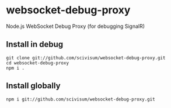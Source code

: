 websocket-debug-proxy
=====================

Node.js WebSocket Debug Proxy (for debugging SignalR)

Install in debug
----------------
```
git clone git://github.com/scivisum/websocket-debug-proxy.git
cd websocket-debug-proxy
npm i .
```

Install globally
----------------
```
npm i git://github.com/scivisum/websocket-debug-proxy.git
```
